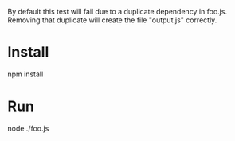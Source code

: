By default this test will fail due to a duplicate dependency in foo.js. Removing that duplicate will create the file "output.js" correctly.

# Install
npm install

# Run
node ./foo.js

